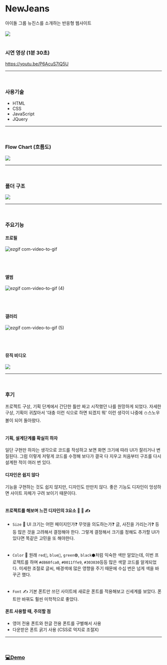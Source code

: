 # NewJeans

아이돌 그룹 뉴진스를 소개하는 반응형 웹사이트<br><br>
![](https://velog.velcdn.com/images/thdgusrbek/post/6a8d2fb8-aa3f-4cad-a5b4-76a6ef0d6e48/image.png)<br><br>

### 시연 영상 (1분 30초)

https://youtu.be/P6AcuS7lQ5U

---

<br>

### 사용기술

- HTML
- CSS
- JavaScript
- JQuery

---

<br>

### Flow Chart (흐름도)

![](https://velog.velcdn.com/images/thdgusrbek/post/015483c3-d0af-4cad-a396-df375bc46d45/image.png)

---

<br>

### 폴더 구조

![](https://velog.velcdn.com/images/thdgusrbek/post/4949aa34-6cd8-4ec5-9699-d58182541eb0/image.png)

---

<br>

### 주요기능

#### 프로필

![ezgif com-video-to-gif](https://github.com/HyunKyu-Song/NewJeans-/assets/108565747/b3a17c17-c6f3-466d-a887-8c943ae75bfd)<br><br><br><br>

#### 앨범

![ezgif com-video-to-gif (4)](https://github.com/HyunKyu-Song/NewJeans-/assets/108565747/1ef88cf3-93c7-4840-9c32-ca739de9f9a1)<br><br><br><br>

#### 갤러리

![ezgif com-video-to-gif (5)](https://github.com/HyunKyu-Song/NewJeans-/assets/108565747/8ba52912-4dfc-4cd9-94a5-eece511cc3a9)<br><br><br><br>

#### 뮤직 비디오

![](https://velog.velcdn.com/images/thdgusrbek/post/4eb36bfb-4420-447f-9558-888c7dd724ad/image.gif)

---

<br>

### 후기

프로젝트 구상, 기획 단계에서 간단한 틀만 짜고 시작했던 나를 원망하게 되었다.
자세한 구상, 기획이 귀찮아서 '대충 이런 식으로 하면 되겠지 뭐' 이런 생각이 나중에 ⛄스노우볼이 되어 돌아왔다.<br><br>

#### 기획, 설계단계를 확실히 하자

일단 구현만 하자는 생각으로 코드를 작성하고 보면 화면 크기에 따라 UI가 잘리거나 변질된다.
그럼 이렇게 저렇게 코드를 수정해 보다가 결국 다 지우고 처음부터 구조를 다시 설계한 적이 여러 번 있다.<br>

#### 디자인은 쉽지 않다

기능을 구현하는 것도 쉽지 않지만, 디자인도 만만치 않다.
좋은 기능도 디자인이 엉성하면 사이트 자체가 구려 보이기 때문이다.<br><br>

#### 프로젝트를 해보며 느낀 디자인의 3요소 📏 🎨 ✍

- `Size` 📏
  UI 크기는 어떤 페이지인가❓ 무엇을 의도하는가❓ 글, 사진을 가리는가❓ 등등 많은 것을 고려해서 결정해야 한다. 그렇게 결정해서 크기를 정해도 추가할 UI가 있다면 똑같은 고민을 또 해야한다.<br><br><br>
- `Color` 🎨
  원래 `red🔴`, `blue🔵`, `green🟢`, `black⚫`처럼 익숙한 색만 알았는데, 이번 프로젝트를 하며 `#d860fca0`, `#0011ffe9`, `#303030`등등 많은 색깔 코드를 알게되었다.
  미세한 조절로 글씨, 배경색에 많은 영향을 주기 때문에 수십 번은 넘게 색을 바꾸곤 했다.<br><br><br>
- `Font` ✍
  기본 폰트만 쓰던 사이트에 새로운 폰트를 적용해보고 신세계를 보았다.
  폰트만 바꿔도 훨씬 미학적으로 좋았다.

#### 폰트 사용할 때, 주의할 점

- 영어 전용 폰트와 한글 전용 폰트를 구별해서 사용
- 다운받은 폰트 굵기 사용 (CSS로 억지로 조절X)

---

<br>

### [💻Demo](https://song0331.github.io/NewJeans-/)

